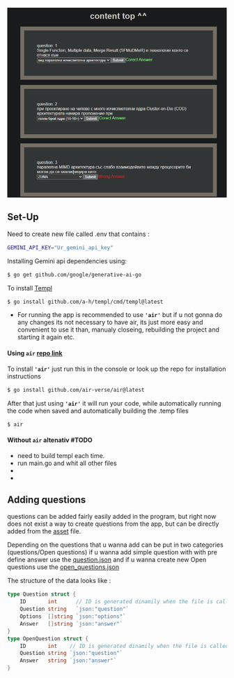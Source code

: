 ![screenshot](./assets/repoImages/img1.bmp)

## Set-Up

Need to create new file called .env that contains :
```bash 
GEMINI_API_KEY="Ur_gemini_api_key"
```

Installing Gemini api dependencies using:
```bash 
$ go get github.com/google/generative-ai-go
```
To install [Templ](https://github.com/a-h/templ)
```bash 
$ go install github.com/a-h/templ/cmd/templ@latest
```

* For running the app is recommended to use **``'air'``** but if u not gonna do any changes its not necessary to have air, its just more easy and convenient to use it than, manualy closeing, rebuilding the project and starting it again etc.


#### Using ``air`` [repo link](https://github.com/air-verse/air)

To install **``'air'``** just run this in the console or look up the repo for installation instructions
```bash 
$ go install github.com/air-verse/air@latest 
```
After that just using **``'air'``** it will run your code, while automatically running the code when saved and automatically building the .temp files
```bash 
$ air
```
#### Without ``air`` altenativ  #TODO

* need to build templ each time.
* run main.go and whit all other files
*
*

## Adding questions 

questions can be added fairly easily added in the program, but right now does not exist a way to create questions from the app, but can be directly added from the [asset](https://github.com/aleks20905/testsWeb_templ/tree/main/assets) file.

Depending on the questions that u wanna add can be put in two categories (questions/Open questions) if u wanna add simple question with with pre define answer use the [question.json](https://github.com/aleks20905/testsWeb_templ/blob/main/assets/questions.json) and if u wanna create new Open questions use the [open_questions.json](https://github.com/aleks20905/testsWeb_templ/blob/main/assets/open_questions.json)

The structure of the data looks like :
```Go 
type Question struct {
	ID       int      // ID is generated dinamily when the file is called
	Question string   `json:"question"`
	Options  []string `json:"options"`
	Answer   []string `json:"answer"`
}
type OpenQuestion struct {
	ID       int    // ID is generated dinamily when the file is called
	Question string `json:"question"`
	Answer   string `json:"answer"`
}
```